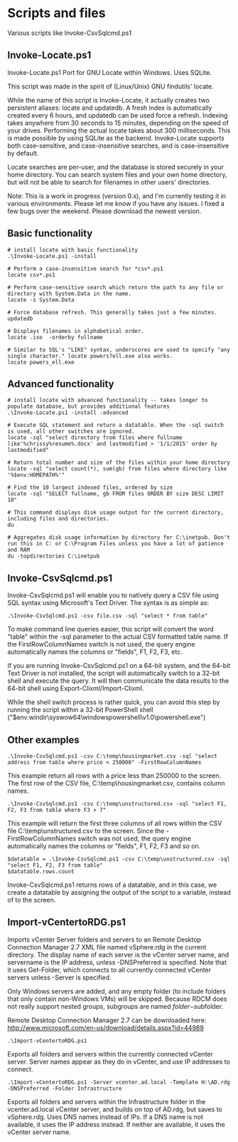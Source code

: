 # Scripts and files
Various scripts like Invoke-CsvSqlcmd.ps1

Invoke-Locate.ps1 
--------------
Invoke-Locate.ps1 Port for GNU Locate within Windows. Uses SQLite.

This script was made in the spirit of (Linux/Unix) GNU findutils' locate. 

While the name of this script is Invoke-Locate, it actually creates two persistent aliases: locate and updatedb. A fresh index is automatically created every 6 hours, and updatedb can be used force a refresh. Indexing takes anywhere from 30 seconds to 15 minutes, depending on the speed of your drives. Performing the actual locate takes about 300 milliseconds. This is made possible by using SQLite as the backend. Invoke-Locate supports both case-sensitive, and case-insensitive searches, and is case-insensitive by default. 

Locate searches are per-user, and the database is stored securely in your home directory. You can search system files and your own home directory, but will not be able to search for filenames in other users' directories. 

Note: This is a work in progress (version 0.x), and I'm currently testing it in various environments. Please let me know if you have any issues. I fixed a few bugs over the weekend. Please download the newest version.

Basic functionality
---
	# install locate with basic functionality
    .\Invoke-Locate.ps1 -install
	
	# Perform a case-insensitive search for *csv*.ps1
	locate csv*.ps1

	# Perform case-sensitive search which return the path to any file or directory with System.Data in the name.
	locate -s System.Data
	
	# Force database refresh. This generally takes just a few minutes.
	updatedb
	
	# Displays filenames in alphabetical order.
	locate .iso  -orderby fullname
	
	# Similar to SQL's "LIKE" syntax, underscores are used to specify "any single character." locate powers?ell.exe also works.
	locate powers_ell.exe
	
Advanced functionality
---

	# install locate with advanced functionality -- takes longer to populate database, but provides additional features
    .\Invoke-Locate.ps1 -install -advanced
	
	# Execute SQL statement and return a datatable. When the -sql switch is used, all other switches are ignored.
	locate -sql "select directory from files where fullname like'%chrissy%resume%.docx' and lastmodified > '1/1/2015' order by lastmodified"
	
	# Return total number and size of the files within your home directory
	locate -sql "select count(*), sum(gb) from files where directory like '%$env:HOMEPATH%'"

	# Find the 10 largest indexed files, ordered by size
	locate -sql "SELECT fullname, gb FROM files ORDER BY size DESC LIMIT 10"

	# This command displays disk usage output for the current directory, including files and directories. 
	du
	
	# Aggregates disk usage information by directory for C:\inetpub. Don't run this in C: or C:\Program Files unless you have a lot of patience and RAM
	du -topdirectories C:\inetpub 

	

Invoke-CsvSqlcmd.ps1
--------------
Invoke-CsvSqlcmd.ps1 will enable you to natively query a CSV file using SQL syntax using Microsoft's Text Driver. The syntax is as simple as:

    .\Invoke-CsvSqlcmd.ps1 -csv file.csv -sql "select * from table"
	
To make command line queries easier, this script will convert the word "table" within the -sql parameter to the actual CSV formatted table name.   If the FirstRowColumnNames switch is not used, the query engine automatically names the columns or "fields", F1, F2, F3, etc.

If you are running Invoke-CsvSqlcmd.ps1 on a 64-bit system, and the 64-bit Text Driver is not installed, the script will automatically switch to a 32-bit shell and execute the query. It will then communicate the data results to the 64-bit shell using Export-Clixml/Import-Clixml. 

While the shell switch process is rather quick, you can avoid this step by running the script within a 32-bit  PowerShell shell ("$env:windir\syswow64\windowspowershell\v1.0\powershell.exe")

Other examples
-----
    .\Invoke-CsvSqlcmd.ps1 -csv C:\temp\housingmarket.csv -sql "select address from table where price < 250000" -FirstRowColumnNames

This example return all rows with a price less than 250000 to the screen. The first row of the CSV file, C:\temp\housingmarket.csv, contains column names.

    .\Invoke-CsvSqlcmd.ps1 -csv C:\temp\unstructured.csv -sql "select F1, F2, F3 from table where F3 > 7" 

This example will return the first three columns of all rows within the CSV file C:\temp\unstructured.csv to the screen. 
Since the -FirstRowColumnNames switch was not used, the query engine automatically names the columns or "fields", F1, F2, F3 and so on.

    $datatable = .\Invoke-CsvSqlcmd.ps1 -csv C:\temp\unstructured.csv -sql "select F1, F2, F3 from table"  
    $datatable.rows.count

Invoke-CsvSqlcmd.ps1 returns rows of a datatable, and in this case, we create a datatable by assigning the output of the script to a variable, instead of to the screen.

Import-vCentertoRDG.ps1
--------------
Imports vCenter Server folders and servers to an Remote Desktop Connection Manager 2.7 XML file named vSphere.rdg in the current directory. The display name of each server is the vCenter server name, and servername is the IP address, unless -DNSPreferred is specified. Note that it uses Get-Folder, which connects to all currently connected vCenter servers unless -Server is specified.

Only Windows servers are added, and any empty folder (to include folders that only contain non-Windows VMs) will be skipped. Because RDCM does not really support nested groups, subgroups are named $folder-$subfolder. 
	
Remote Desktop Connection Manager 2.7 can be downloaded here: http://www.microsoft.com/en-us/download/details.aspx?id=44989

    .\Import-vCentertoRDG.ps1
Exports all folders and servers within the currently connected vCenter server. Server names appear as they do in vCenter, and use IP addresses to connect.

    .\Import-vCentertoRDG.ps1 -Server vcenter.ad.local -Template H:\AD.rdg -DNSPreferred -Folder Infrastructure
	
Exports all folders and servers within the Infrastructure folder in the vcenter.ad.local vCenter server, and builds on top of AD.rdg, but saves to vSphere.rdg. Uses DNS names instead of IPs.
If a DNS name is not available, it uses the IP address instead. If neither are available, it uses the vCenter server name.
 